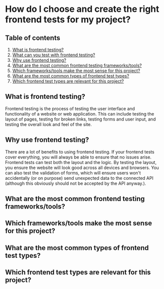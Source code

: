 # How do I choose and create the right frontend tests for my project?

## Table of contents

1. [What is frontend testing?](#what-is-frontend-testing)
2. [What can you test with frontend testing?](#what-can-you-test-with-frontend-testing)
3. [Why use frontend testing?](#why-use-frontend-testing)
4. [What are the most common frontend testing frameworks/tools?](#what-are-the-most-common-frontend-testing-frameworkstools)
5. [Which frameworks/tools make the most sense for this project?](#which-frameworkstools-make-the-most-sense-for-this-project)
6. [What are the most common types of frontend test types?](#what-are-the-most-common-types-of-frontend-test-types)
7. [Which frontend test types are relevant for this project?](#which-frontend-test-types-are-relevant-for-this-project)

## What is frontend testing?

Frontend testing is the process of testing the user interface and functionality of a website or web application. This can include testing the layout of pages, testing for broken links, testing forms and user input, and testing the overall look and feel of the site.

## Why use frontend testing?
There are a lot of benefits to using frontend testing. If your frontend tests cover everything, you will always be able to ensure that no issues arise. Frontend tests can test both the layout and the logic. By testing the layout, you ensure the website will look good across all devices and browsers. You can also test the validation of forms, which will ensure users won't accidentally (or on purpose) send unexpected data to the connected API (although this obviously should not be accepted by the API anyway.).

## What are the most common frontend testing frameworks/tools?

## Which frameworks/tools make the most sense for this project?

## What are the most common types of frontend test types?

## Which frontend test types are relevant for this project?

